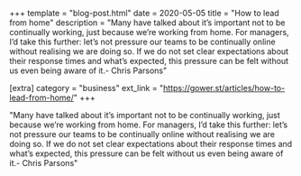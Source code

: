 +++
template = "blog-post.html"
date = 2020-05-05
title = "How to lead from home"
description = "Many have talked about it’s important not to be continually working, just because we’re working from home. For managers, I’d take this further: let’s not pressure our teams to be continually online without realising we are doing so. If we do not set clear expectations about their response times and what’s expected, this pressure can be felt without us even being aware of it.- Chris Parsons" 

[extra]
category = "business"
ext_link = "https://gower.st/articles/how-to-lead-from-home/"
+++

"Many have talked about it’s important not to be continually working, just because we’re working from home. For managers, I’d take this further: let’s not pressure our teams to be continually online without realising we are doing so. If we do not set clear expectations about their response times and what’s expected, this pressure can be felt without us even being aware of it.- Chris Parsons" 
